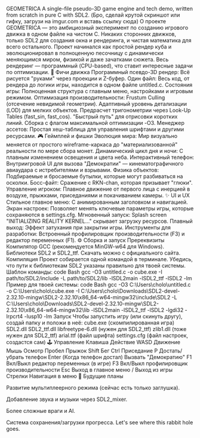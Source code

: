 GEOMETRICA
A single-file pseudo-3D game engine and tech demo, written from scratch in pure C with SDL2.
(Бро, сделай крутой скриншот или гифку, загрузи на imgur.com и вставь ссылку сюда)
О проекте
GEOMETRICA — это амбициозный эксперимент по созданию игрового движка в одном файле на чистом C. Никаких сторонних движков, только SDL2 для создания окна и рендеринга, и чистая математика для всего остального.
Проект начинался как простой рендер куба и эволюционировал в полноценную песочницу с динамически меняющимся миром, физикой и даже зачатками сюжета. Весь рендеринг — программный (CPU-based), что ставит интересные задачи по оптимизации.
🚀 Фичи движка
Программный псевдо-3D рендер: Всё рисуется "руками" через проекции и Z-буфер.
Один файл: Весь код, от рендера до логики игры, находится в одном файле untitled.c.
Состояния игры: Полноценная структура с главным меню, настройками и игровым режимом.
Оптимизация производительности:
Frustum Culling (отсечение невидимой геометрии).
Адаптивный уровень детализации (LOD) для мелких объектов.
Предрасчет тригонометрии через Look-Up Tables (fast_sin, fast_cos).
"Быстрый путь" для отрисовки коротких линий.
Сборка с флагом максимальной оптимизации -O3.
Менеджер ассетов: Простая хеш-таблица для управления шрифтами и другими ресурсами.
🎮 Геймплей и фишки
Эволюция мира: Мир визуально меняется от простого wireframe-каркаса до "материализованной" реальности по мере сбора монет.
Динамический цикл дня и ночи: С плавным изменением освещения и цвета неба.
Интерактивный телефон: Внутриигровой UI для вызова "Демократии" — кинематографичного авиаудара с истребителями и взрывами.
Физика объектов: Подбираемые и бросаемые бутылки, которые могут разбиваться на осколки.
Босс-файт: Сражение с RKN-chan, которая призывает "глюки".
Управление игроком: Плавное движение от первого лица с инерцией в воздухе, прыжками, приседаниями и покачиванием камеры.
✨ UI и UX
Стильное главное меню: С анимированным заголовком и навигацией.
Экран настроек: Позволяет менять ключевые параметры игры, которые сохраняются в settings.cfg.
Мгновенный запуск: Splash screen "INITIALIZING REALITY KERNEL..." скрывает загрузку ресурсов.
Плавный выход: Эффект затухания при закрытии игры.
Инструменты для разработки: Встроенный профилировщик производительности (F3) и редактор переменных (F1).
⚙️ Сборка и запуск
Пререквизиты
Компилятор GCC (рекомендуется MinGW-w64 для Windows).
Библиотеки SDL2 и SDL2_ttf. Скачать можно с официального сайта.
Компиляция
Проект собирается одной командой в терминале. Убедись, что пути к библиотекам SDL2 указаны правильно для твоей системы.
Шаблон команды:
code
Bash
gcc -O3 untitled.c -o cube.exe -I path/to/SDL2/include -L path/to/SDL2/lib -lSDL2main -lSDL2_ttf -lSDL2 -lm
Пример для твоей системы:
code
Bash
gcc -O3 C:\Users\cholo\untitled.c -o C:\Users\cholo\cube.exe -I C:\Users\cholo\Downloads\SDL2-devel-2.32.10-mingw\SDL2-2.32.10\x86_64-w64-mingw32\include\SDL2 -L C:\Users\cholo\Downloads\SDL2-devel-2.32.10-mingw\SDL2-2.32.10\x86_64-w64-mingw32\lib -lSDL2main -lSDL2_ttf -lSDL2 -lgdi32 -lrpcrt4 -lusp10 -lm
Запуск
Чтобы запустить игру (или скинуть другу), создай папку и положи в неё:
cube.exe (скомпилированная игра)
SDL2.dll
SDL2_ttf.dll
libfreetype-6.dll (нужен для SDL2_ttf)
zlib1.dll (тоже нужен для SDL2_ttf)
arial.ttf (файл шрифта)
settings.cfg (файл настроек, создастся сам)
🕹️ Управление
Клавиша	Действие
WASD	Движение
Мышь	Осмотр
Пробел	Прыжок
Shift	Бег
Ctrl	Приседание
P	Достать/убрать телефон
Enter	(Когда телефон достал) Вызвать "Демократию"
F1	Вкл/Выкл редактор переменных (в игре)
F3	Вкл/Выкл профилировщик производительности
Esc	Выход в главное меню / Выход из игры
Стрелки	Навигация в меню
🚧 Будущие планы

Развитие мультиплеерного режима (сейчас есть только заглушка).

Добавление звука и музыки через SDL2_mixer.

Более сложные враги и AI.

Система сохранения/загрузки прогресса.
Let's see where this rabbit hole goes.
